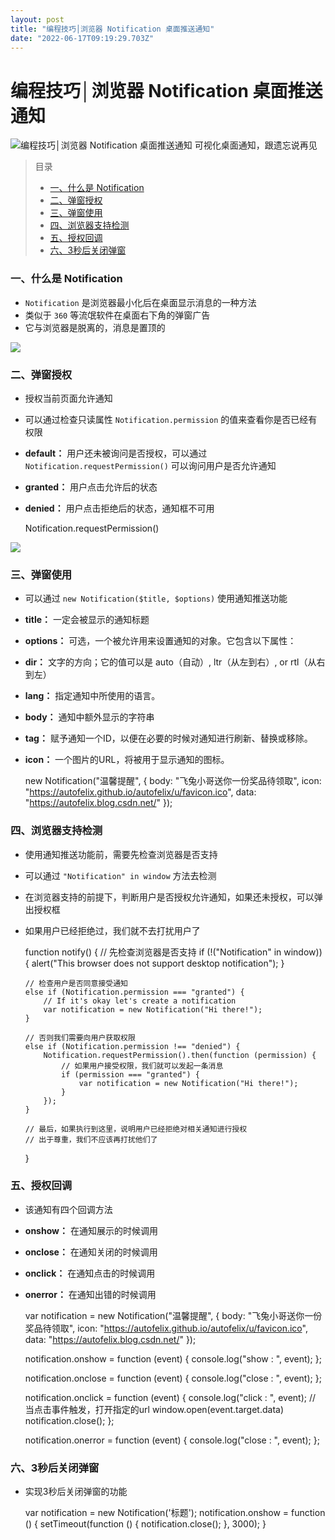 ```yaml
---
layout: post
title: "编程技巧│浏览器 Notification 桌面推送通知"
date: "2022-06-17T09:19:29.703Z"
---
```

编程技巧│浏览器 Notification 桌面推送通知
============================

![编程技巧│浏览器 Notification 桌面推送通知](https://img2022.cnblogs.com/blog/2894189/202206/2894189-20220617153259058-1958506289.png) 可视化桌面通知，跟遗忘说再见

> 目录
> 
> *   [一、什么是 Notification](#一什么是-notification)
> *   [二、弹窗授权](#二弹窗授权)
> *   [三、弹窗使用](#三弹窗使用)
> *   [四、浏览器支持检测](#四浏览器支持检测)
> *   [五、授权回调](#五授权回调)
> *   [六、3秒后关闭弹窗](#六3秒后关闭弹窗)

### 一、什么是 Notification

*   `Notification` 是浏览器最小化后在桌面显示消息的一种方法
*   类似于 `360` 等流氓软件在桌面右下角的弹窗广告
*   它与浏览器是脱离的，消息是置顶的

![](https://img2022.cnblogs.com/blog/2894189/202206/2894189-20220617144402729-783963723.png)

### 二、弹窗授权

*   授权当前页面允许通知
*   可以通过检查只读属性 `Notification.permission` 的值来查看你是否已经有权限
*   **default：** 用户还未被询问是否授权，可以通过 `Notification.requestPermission()` 可以询问用户是否允许通知
*   **granted：** 用户点击允许后的状态
*   **denied：** 用户点击拒绝后的状态，通知框不可用

    Notification.requestPermission()
    

![](https://img2022.cnblogs.com/blog/2894189/202206/2894189-20220617145719977-22807989.png)

### 三、弹窗使用

*   可以通过 `new Notification($title, $options)` 使用通知推送功能
*   **title：** 一定会被显示的通知标题
*   **options：** 可选，一个被允许用来设置通知的对象。它包含以下属性：
*   **dir：** 文字的方向；它的值可以是 auto（自动）, ltr（从左到右）, or rtl（从右到左）
*   **lang：** 指定通知中所使用的语言。
*   **body：** 通知中额外显示的字符串
*   **tag：** 赋予通知一个ID，以便在必要的时候对通知进行刷新、替换或移除。
*   **icon：** 一个图片的URL，将被用于显示通知的图标。

    new Notification("温馨提醒", {
    	body: "飞兔小哥送你一份奖品待领取",
    	icon: "https://autofelix.github.io/autofelix/u/favicon.ico",
    	data: "https://autofelix.blog.csdn.net/"
    });
    

### 四、浏览器支持检测

*   使用通知推送功能前，需要先检查浏览器是否支持
*   可以通过 `"Notification" in window` 方法去检测
*   在浏览器支持的前提下，判断用户是否授权允许通知，如果还未授权，可以弹出授权框
*   如果用户已经拒绝过，我们就不去打扰用户了

    function notify() {
        // 先检查浏览器是否支持
        if (!("Notification" in window)) {
            alert("This browser does not support desktop notification");
        }
    
        // 检查用户是否同意接受通知
        else if (Notification.permission === "granted") {
            // If it's okay let's create a notification
            var notification = new Notification("Hi there!");
        }
    
        // 否则我们需要向用户获取权限
        else if (Notification.permission !== "denied") {
            Notification.requestPermission().then(function (permission) {
                // 如果用户接受权限，我们就可以发起一条消息
                if (permission === "granted") {
                    var notification = new Notification("Hi there!");
                }
            });
        }
    
        // 最后，如果执行到这里，说明用户已经拒绝对相关通知进行授权
        // 出于尊重，我们不应该再打扰他们了
    }
    

### 五、授权回调

*   该通知有四个回调方法
*   **onshow：** 在通知展示的时候调用
*   **onclose：** 在通知关闭的时候调用
*   **onclick：** 在通知点击的时候调用
*   **onerror：** 在通知出错的时候调用

    var notification = new Notification("温馨提醒", {
        body: "飞兔小哥送你一份奖品待领取",
        icon: "https://autofelix.github.io/autofelix/u/favicon.ico",
        data: "https://autofelix.blog.csdn.net/"
    });
    
    notification.onshow = function (event) {
        console.log("show : ", event);
    };
    
    notification.onclose = function (event) {
        console.log("close : ", event);
    };
    
    notification.onclick = function (event) {
        console.log("click : ", event);
        // 当点击事件触发，打开指定的url
        window.open(event.target.data)
        notification.close();
    };
    
    notification.onerror = function (event) {
        console.log("close : ", event);
    };
    

### 六、3秒后关闭弹窗

*   实现3秒后关闭弹窗的功能

    var notification = new Notification('标题');
    notification.onshow = function () {
        setTimeout(function () {
            notification.close();
        }, 3000);
    }